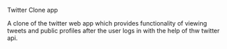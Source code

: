 Twitter Clone app

A clone of the twitter web app which provides functionality of viewing tweets and public profiles after the user logs in with the help of thw twitter api.
